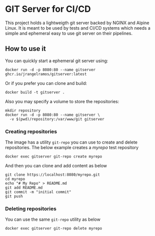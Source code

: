# GIT Server for CI/CD

This project holds a lightweigth git server backed by NGINX and Alpine Linux. 
It is meant to be used by tests and CI/CD systems which needs a simple and ephemeral 
easy to use git server on their pipelines.

## How to use it

You can quickly start a ephemeral git server using:
```
docker run -d -p 8080:80 --name gitserver ghcr.io/jrangelramos/gitserver:latest
```

Or if you prefer you can clone and build:

```
docker build -t gitserver .
```

Also you may specify a volume to store the repositories:

```
mkdir repository
docker run -d -p 8080:80 --name gitserver \
  -v $(pwd)/repository:/var/www/git gitserver
```

### Creating repositories

The image has a utility `git-repo` you can use to create and delete repositories. The below example creates a *myrepo* test repository

```
docker exec gitserver git-repo create myrepo
```

And then you can clone and add content as below
```
git clone https://localhost:8080/myrepo.git
cd myrepo
echo "# My Repo" > README.md
git add README.md
git commit -m "initial commit"
git push
```

### Deleting repositories

You can use the same `git-repo` utility as below

```
docker exec gitserver git-repo delete myrepo
```
